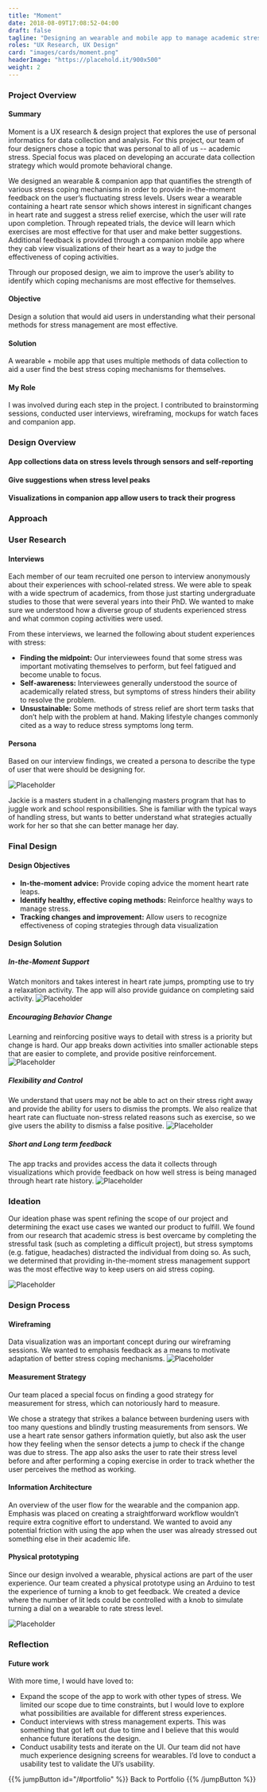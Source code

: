 ```yaml
---
title: "Moment"
date: 2018-08-09T17:08:52-04:00
draft: false
tagline: "Designing an wearable and mobile app to manage academic stress."
roles: "UX Research, UX Design"
card: "images/cards/moment.png"
headerImage: "https://placehold.it/900x500"
weight: 2
---
```


### Project Overview

#### Summary

Moment is a UX research & design project that explores the use of personal informatics for data collection and analysis. For this project, our team of four designers chose a topic that was personal to all of us -- academic stress. Special focus was placed on developing an accurate data collection strategy which would promote behavioral change.

We designed an wearable & companion app that quantifies the strength of various stress coping mechanisms in order to provide in-the-moment feedback on the user’s fluctuating stress levels. Users wear a wearable containing a heart rate sensor which shows interest in significant changes in heart rate and suggest a stress relief exercise, which the user will rate upon completion. Through repeated trials, the device will learn which exercises are most effective for that user and make better suggestions. Additional feedback is provided through a companion mobile app where they cab view visualizations of their heart as a way to judge the effectiveness of coping activities.

Through our proposed design, we aim to improve the user’s ability to identify which coping mechanisms are most effective for themselves.

#### Objective

Design a solution that would aid users in understanding what their personal methods for stress management are most effective.

#### Solution

A wearable + mobile app that uses multiple methods of data collection to aid a user find the best stress coping mechanisms for themselves.

#### My Role

I was involved during each step in the project. I contributed to brainstorming sessions, conducted user interviews, wireframing, mockups for watch faces and companion app.

### Design Overview

#### App collections data on stress levels through sensors and self-reporting
#### Give suggestions when stress level peaks
#### Visualizations in companion app allow users to track their progress

### Approach

### User Research

#### Interviews

Each member of our team recruited one person to interview anonymously about their experiences with school-related stress. We were able to speak with a wide spectrum of academics, from those just starting undergraduate studies to those that were several years into their PhD. We wanted to make sure we understood how a diverse group of students experienced stress and what common coping activities were used.

From these interviews, we learned the following about student experiences with stress:

* **Finding the midpoint:** Our interviewees found that some stress was important motivating themselves to perform, but feel fatigued and become unable to focus.
* **Self-awareness:** Interviewees generally understood the source of academically related stress, but symptoms of stress hinders their ability to resolve the problem.
* **Unsustainable:** Some methods of stress relief are short term tasks that don’t help with the problem at hand. Making lifestyle changes commonly cited as a way to reduce stress symptoms long term.

#### Persona
Based on our interview findings, we created a persona to describe the type of user that were should be designing for.

![Placeholder](https://placehold.it/700x200)

Jackie is a masters student in a challenging masters program that has to juggle work and school responsibilities. She is familiar with the typical ways of handling stress, but wants to better understand what strategies actually work for her so that she can better manage her day.

### Final Design

#### Design Objectives

* **In-the-moment advice:** Provide coping advice the moment heart rate leaps.
* **Identify healthy, effective coping methods:** Reinforce healthy ways to manage stress.
* **Tracking changes and improvement:** Allow users to recognize effectiveness of coping strategies through data visualization

#### Design Solution

##### In-the-Moment Support
Watch monitors and takes interest in heart rate jumps, prompting use to try a relaxation activity. The app will also provide guidance on completing said activity.
![Placeholder](https://placehold.it/700x200)

##### Encouraging Behavior Change
Learning and reinforcing positive ways to detail with stress is a priority but change is hard. Our app breaks down activities into smaller actionable steps that are easier to complete, and provide positive reinforcement.
![Placeholder](https://placehold.it/700x200)

##### Flexibility and Control
We understand that users may not be able to act on their stress right away and provide the ability for users to dismiss the prompts. We also realize that heart rate can fluctuate non-stress related reasons such as exercise, so we give users the ability to dismiss a false positive.
![Placeholder](https://placehold.it/700x200)

##### Short and Long term feedback
The app tracks and provides access the data it collects through visualizations which provide feedback on how well stress is being managed through heart rate history.
![Placeholder](https://placehold.it/700x200)

### Ideation

Our ideation phase was spent refining the scope of our project and determining the exact use cases we wanted our product to fulfill. We found from our research that academic stress is best overcame by completing the stressful task (such as completing a difficult project), but stress symptoms (e.g. fatigue, headaches) distracted the individual from doing so. As such, we determined that providing in-the-moment stress management support was the most effective way to keep users on aid stress coping.

![Placeholder](https://placehold.it/700x200)

### Design Process

#### Wireframing
Data visualization was an important concept during our wireframing sessions. We wanted to emphasis feedback as a means to motivate adaptation of better stress coping mechanisms.
![Placeholder](https://placehold.it/700x200)

#### Measurement Strategy
Our team placed a special focus on finding a good strategy for measurement for stress, which can notoriously hard to measure.

We chose a strategy that strikes a balance between burdening users with too many questions and blindly trusting measurements from sensors. We use a heart rate sensor gathers information quietly, but also ask the user how they feeling when the sensor detects a jump to check if the change was due to stress.  The app also asks the user to rate their stress level before and after performing a coping exercise in order to track whether the user perceives the method as working.

#### Information Architecture

An overview of the user flow for the wearable and the companion app. Emphasis was placed on creating a straightforward workflow wouldn’t require extra cognitive effort to understand. We wanted to avoid any potential friction with using the app when the user was already stressed out something else in their academic life.

#### Physical prototyping

Since our design involved a wearable, physical actions are part of the user experience. Our team created a physical prototype using an Arduino to test the experience of turning a knob to get feedback. We created a device where the number of lit leds could be controlled with a knob to simulate turning a dial on a wearable to rate stress level.

![Placeholder](https://placehold.it/700x200)

### Reflection

#### Future work

With more time, I would have loved to:

* Expand the scope of the app to work with other types of stress. We limited our scope due to time constraints, but I would love to explore what possibilities are available for different stress experiences.
* Conduct interviews with stress management experts. This was something that got left out due to time and I believe that this would enhance future iterations the design.
* Conduct usability tests and iterate on the UI. Our team did not have much experience designing screens for wearables. I’d love to conduct a usability test to validate the UI’s usability.


{{% jumpButton id="/#portfolio" %}} Back to Portfolio {{% /jumpButton %}}
